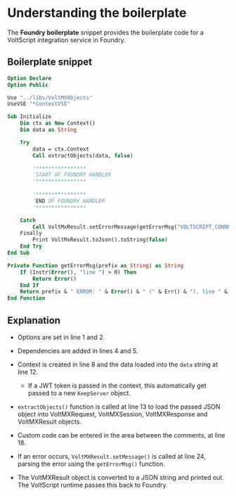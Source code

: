 # Understanding the boilerplate

The **Foundry boilerplate** snippet provides the boilerplate code for a VoltScript integration service in Foundry.

## Boilerplate snippet

```vb linenums="1"
Option Declare
Option Public

Use "../libs/VoltMXObjects"
UseVSE "*ContextVSE"

Sub Initialize
    Dim ctx as New Context()
    Dim data as String

    Try
        data = ctx.Context
        Call extractObjects(data, false)

        '****************
        'START OF FOUNDRY HANDLER
        '****************
        
        '****************
        'END OF FOUNDRY HANDLER
        '****************

    Catch
        Call VoltMxResult.setErrorMessage(getErrorMsg("VOLTSCRIPT_CONNECTOR: "))
    Finally
        Print VoltMxResult.toJson().toString(false)
    End Try
End Sub

Private Function getErrorMsg(prefix as String) as String
    If (Instr(Error(), "line ") > 0) Then
        Return Error()
    End If
    Return prefix & " ERROR: " & Error() & " (" & Err() & "), line " & Erl()
End Function
```

## Explanation

- Options are set in line 1 and 2.
- Dependencies are added in lines 4 and 5.
- Context is created in line 8 and the data loaded into the `data` string at line 12.

    - If a JWT token is passed in the context, this automatically get passed to a new `KeepServer` object.

- `extractObjects()` function is called at line 13 to load the passed JSON object into VoltMXRequest, VoltMXSession, VoltMXResponse and VoltMXResult objects.
- Custom code can be entered in the area between the comments, at line 18.
- If an error occurs, `VoltMXResult.setMessage()` is called at line 24, parsing the error using the `getErrorMsg()` function.
- The VoltMXResult object is converted to a JSON string and printed out. The VoltScript runtime passes this back to Foundry.
